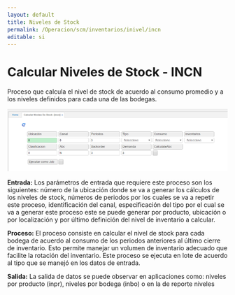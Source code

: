 ```yaml
---
layout: default
title: Niveles de Stock
permalink: /Operacion/scm/inventarios/inivel/incn
editable: si
---
```


# Calcular Niveles de Stock - INCN

Proceso que calcula el nivel de stock de acuerdo al consumo promedio y a los niveles definidos para cada una de las bodegas.  

![](incn1.png)

**Entrada:** Los parámetros de entrada que requiere este proceso son los siguientes: número de la ubicación donde se va a generar los cálculos de los niveles de stock, números de periodos por los cuales se va a repetir este proceso, identificación del canal, especificación del tipo por el cual se va a generar este proceso este se puede generar por producto, ubicación o por localización y por último definición del nivel de inventario a calcular.  

**Proceso:**  El proceso consiste en calcular el nivel de stock para cada bodega de acuerdo al consumo de los periodos anteriores al último cierre de inventario. Esto permite manejar un volumen de inventario adecuado que facilite la rotación del inventario. Este proceso se ejecuta en lote de acuerdo al tipo que se manejó en los datos de entrada.  

**Salida:** La salida de datos se puede observar en aplicaciones como: niveles por producto (inpr), niveles por bodega (inbo) o en la de reporte niveles

